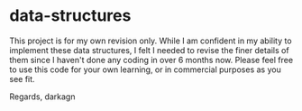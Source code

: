 # data-structures
This project is for my own revision only. While I am confident in my ability to
implement these data structures, I felt I needed to revise the finer details of
them since I haven't done any coding in over 6 months now. Please feel free to
use this code for your own learning, or in commercial purposes as you see fit.

Regards,
darkagn
